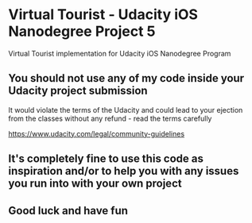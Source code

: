 # Virtual Tourist - Udacity iOS Nanodegree Project 5
Virtual Tourist implementation for Udacity iOS Nanodegree Program

## You should not use any of my code inside your Udacity project submission
It would violate the terms of the Udacity and could lead to your ejection from the classes without any refund - read the terms carefully

https://www.udacity.com/legal/community-guidelines

## It's completely fine to use this code as inspiration and/or to help you with any issues you run into with your own project

## Good luck and have fun
